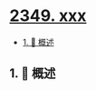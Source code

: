 # [2349. xxx](https://github.com/Tdahuyou/TNotes.leetcode/tree/main/notes/2349.%20xxx)

<!-- region:toc -->

- [1. 📝 概述](#1--概述)

<!-- endregion:toc -->

## 1. 📝 概述
